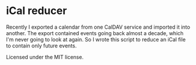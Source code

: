 # iCal reducer

Recently I exported a calendar from one CalDAV service and imported it
into another. The export contained events going back almost a decade,
which I'm never going to look at again. So I wrote this script to reduce
an iCal file to contain only future events.

Licensed under the MIT license.
